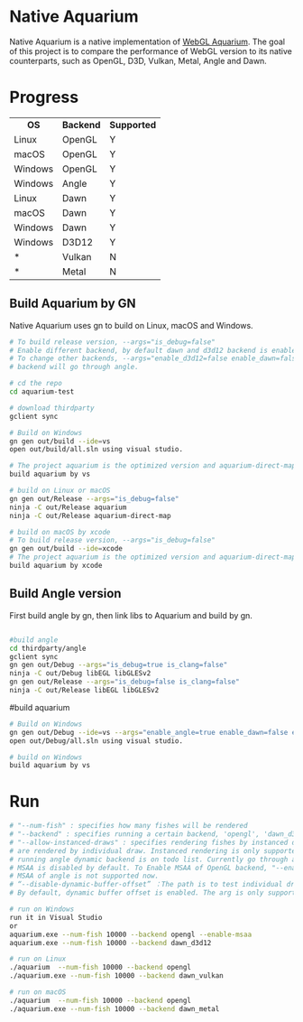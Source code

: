 #  Native Aquarium
Native Aquarium is a native implementation of [WebGL Aquarium](https://github.com/WebGLSamples/WebGLSamples.github.io). The goal of this project is to compare the performance of WebGL version to its native counterparts, such as OpenGL, D3D, Vulkan, Metal, Angle and Dawn.

# Progress
<table>
  <tr align=center>
    <td><strong>OS</td>
    <td><strong>Backend</td>
    <td><strong>Supported</td>
  </tr>
  <tr align=left>
    <td>Linux</td>
    <td>OpenGL</td>
    <td>Y</td>
  </tr>
  <tr align=left>
    <td>macOS</td>
    <td>OpenGL</td>
    <td>Y</td>
  </tr>
  <tr align=left>
    <td>Windows</td>
    <td>OpenGL</td>
    <td>Y</td>
  </tr>
  <tr align=left>
    <td>Windows</td>
    <td>Angle</td>
    <td>Y</td>
  </tr>
  <tr align=left>
    <td>Linux</td>
    <td>Dawn</td>
    <td>Y</td>
  </tr>
  <tr align=left>
    <td>macOS</td>
    <td>Dawn</td>
    <td>Y</td>
  </tr>
  <tr align=left>
    <td>Windows</td>
    <td>Dawn</td>
    <td>Y</td>
  </tr>
  <tr align=left>
    <td>Windows</td>
    <td>D3D12</td>
    <td>Y</td>
  </tr>
  <tr align=left>
    <td>*</td>
    <td>Vulkan</td>
    <td>N</td>
  </tr>
  <tr align=left>
    <td>*</td>
    <td>Metal</td>
    <td>N</td>
  </tr>
</table>


## Build Aquarium by GN

Native Aquarium uses gn to build on Linux, macOS and Windows.

```sh
# To build release version, --args="is_debug=false"
# Enable different backend, by default dawn and d3d12 backend is enabled.
# To change other backends, --args="enable_d3d12=false enable_dawn=false enable_angle=true", if angle backend is enabled, the opengl
# backend will go through angle.

# cd the repo
cd aquarium-test

# download thirdparty
gclient sync

# Build on Windows
gn gen out/build --ide=vs
open out/build/all.sln using visual studio.

# The project aquarium is the optimized version and aquarium-direct-map is the direct map version.
build aquarium by vs

# build on Linux or macOS
gn gen out/Release --args="is_debug=false"
ninja -C out/Release aquarium
ninja -C out/Release aquarium-direct-map

# build on macOS by xcode
# To build release version, --args="is_debug=false"
gn gen out/build --ide=xcode
# The project aquarium is the optimized version and aquarium-direct-map is the direct map version.
build aquarium by xcode
```

## Build Angle version

First build angle by gn, then link libs to Aquarium and build by gn.
```sh

#build angle
cd thirdparty/angle
gclient sync
gn gen out/Debug --args="is_debug=true is_clang=false"
ninja -C out/Debug libEGL libGLESv2
gn gen out/Release --args="is_debug=false is_clang=false"
ninja -C out/Release libEGL libGLESv2
```
#build aquarium
```sh
# Build on Windows
gn gen out/Debug --ide=vs --args="enable_angle=true enable_dawn=false enable_d3d12=false"
open out/Debug/all.sln using visual studio.

# build on Windows
build aquarium by vs
```

# Run
```sh
# "--num-fish" : specifies how many fishes will be rendered
# "--backend" : specifies running a certain backend, 'opengl', 'dawn_d3d12', 'dawn_vulkan', 'dawn_metal', 'dawn_opengl'
# "--allow-instanced-draws" : specifies rendering fishes by instanced draw. By default fishes
# are rendered by individual draw. Instanced rendering is only supported on dawn backend now.
# running angle dynamic backend is on todo list. Currently go through angle path by option 'opengl' if angle is linked into the project
# MSAA is disabled by default. To Enable MSAA of OpenGL backend, "--enable-msaa", 4 samples.
# MSAA of angle is not supported now.
# “--disable-dynamic-buffer-offset” ：The path is to test individual draw by creating many binding groups on dawn backend.
# By default, dynamic buffer offset is enabled. The arg is only supported on dawn backend.

# run on Windows
run it in Visual Studio
or
aquarium.exe --num-fish 10000 --backend opengl --enable-msaa
aquarium.exe --num-fish 10000 --backend dawn_d3d12

# run on Linux
./aquarium  --num-fish 10000 --backend opengl
./aquarium.exe --num-fish 10000 --backend dawn_vulkan

# run on macOS
./aquarium  --num-fish 10000 --backend opengl
./aquarium.exe --num-fish 10000 --backend dawn_metal
```
